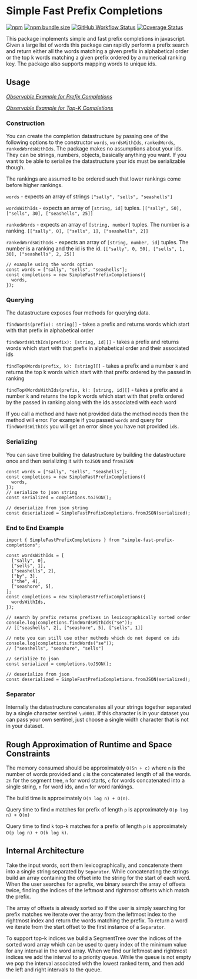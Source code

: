 # Simple Fast Prefix Completions

[![npm](https://img.shields.io/npm/v/simple-fast-prefix-completions)](https://www.npmjs.com/package/simple-fast-prefix-completions)
[![npm bundle size](https://img.shields.io/bundlephobia/minzip/simple-fast-prefix-completions)](https://www.npmjs.com/package/simple-fast-prefix-completions)
[![GitHub Workflow Status](https://img.shields.io/github/workflow/status/lukesmurray/simple-fast-prefix-completions/CI)](https://github.com/lukesmurray/simple-fast-prefix-completions)
[![Coverage Status](https://coveralls.io/repos/github/lukesmurray/simple-fast-prefix-completions/badge.svg?branch=main)](https://coveralls.io/github/lukesmurray/simple-fast-prefix-completions?branch=main)

This package implements simple and fast prefix completions in javascript.
Given a large list of words this package can rapidly perform a prefix search and return either all the words matching a given prefix in alphabetical order or the top k words matching a given prefix ordered by a numerical ranking key. The package also supports mapping words to unique ids.

## Usage

_[Observable Example for Prefix Completions](https://observablehq.com/@lukesmurray/simple-fast-prefix-completions)_

_[Observable Example for Top-K Completions](https://observablehq.com/@lukesmurray/simple-fast-top-k-completions)_

### Construction

You can create the completion datastructure by passing one of the following options to the constructor `words`, `wordsWithIds`, `rankedWords`, `rankedWordsWithIds`.
The package makes no assumptions about your ids. They can be strings, numbers, objects, basically anything you want.
If you want to be able to serialize the datastructure your ids must be serializable though.

The rankings are assumed to be ordered such that lower rankings come before higher rankings.

`words` - expects an array of strings `["sally", "sells", "seashells"]`

`wordsWithIds` - expects an array of `[string, id]` tuples. `[["sally", 50], ["sells", 30], ["seashells", 25]]`

`rankedWords` - expects an array of `[string, number]` tuples. The number is a ranking. `[["sally", 0], ["sells", 1], ["seashells", 2]]`

`rankedWordsWithIds` - expects an array of `[string, number, id]` tuples. The number is a ranking and the id is the id. `[["sally", 0, 50], ["sells", 1, 30], ["seashells", 2, 25]]`

```tsx
// example using the words option
const words = ["sally", "sells", "seashells"];
const completions = new SimpleFastPrefixCompletions({
  words,
});
```

### Querying

The datastructure exposes four methods for querying data.

`findWords(prefix): string[]` - takes a prefix and returns words which start with that prefix in alphabetical order

`findWordsWithIds(prefix): [string, id][]` - takes a prefix and returns words which start with that prefix in alphabetical order and their associated ids

`findTopKWords(prefix, k): [string][]` - takes a prefix and a number `k` and returns the top k words which start with that prefix ordered by the passed in ranking

`findTopKWordsWithIds(prefix, k): [string, id][]` - takes a prefix and a number `k` and returns the top k words which start with that prefix ordered by the passed in ranking along with the ids associated with each word

If you call a method and have not provided data the method needs then the method will error. For example if you passed `words` and query for `findWordsWithIds` you will get an error since you have not provided `ids`.

### Serializing

You can save time building the datastructure by building the datastructure once and then serializing it with `toJSON` and `fromJSON`

```tsx
const words = ["sally", "sells", "seashells"];
const completions = new SimpleFastPrefixCompletions({
  words,
});
// serialize to json string
const serialized = completions.toJSON();

// deserialize from json string
const deserialized = SimpleFastPrefixCompletions.fromJSON(serialized);
```

### End to End Example

```tsx
import { SimpleFastPrefixCompletions } from "simple-fast-prefix-completions";

const wordsWithIds = [
  ["sally", 0],
  ["sells", 1],
  ["seashells", 2],
  ["by", 3],
  ["the", 4],
  ["seashore", 5],
];
const completions = new SimpleFastPrefixCompletions({
  wordsWithIds,
});

// search by prefix returns prefixes in lexicographically sorted order
console.log(completions.findWordsWithIds("se"));
// [["seashells", 2], ["seashore", 5], ["sells", 1]]

// note you can still use other methods which do not depend on ids
console.log(completions.findWords("se"));
// ["seashells", "seashore", "sells"]

// serialize to json
const serialized = completions.toJSON();

// deserialize from json
const deserialized = SimpleFastPrefixCompletions.fromJSON(serialized);
```

### Separator

Internally the datastructure concatenates all your strings together separated by a single character sentinel `\u0001`.
If this character is in your dataset you can pass your own sentinel, just choose a single width character that is not in your dataset.

## Rough Approximation of Runtime and Space Constraints

The memory consumed should be approximately `O(5n + c)` where `n` is the number of words provided and `c` is the concatenated length of all the words. `2n` for the segment tree, `n` for word starts, `c` for words concatenated into a single string, `n` for word ids, and `n` for word rankings.

The build time is approximately `O(n log n) + O(n)`.

Query time to find `m` matches for prefix of length `p` is approximately `O(p log n) + O(m)`

Query time to find `k` top-k matches for a prefix of length `p` is approximately `O(p log n) + O(k log k)`.

## Internal Architecture

Take the input words, sort them lexicographically, and concatenate them into a single string separated by `Separator`. While concatenating the strings build an array containing the offset into the string for the start of each word. When the user searches for a prefix, we binary search the array of offsets twice, finding the indices of the leftmost and rightmost offsets which match the prefix.

The array of offsets is already sorted so if the user is simply searching for prefix matches we iterate over the array from the leftmost index to the rightmost index and return the words matching the prefix. To return a word we iterate from the start offset to the first instance of a `Separator`.

To support top-k indices we build a SegmentTree over the indices of the sorted word array which can be used to query index of the minimum value for any interval in the word array. When we find our leftmost and rightmost indices we add the interval to a priority queue. While the queue is not empty we pop the interval associated with the lowest ranked term, and then add the left and right intervals to the queue.
